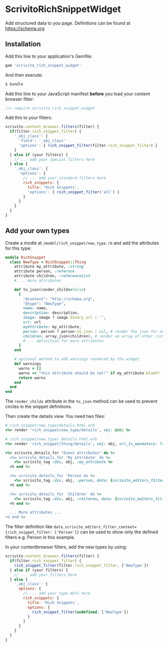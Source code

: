 # ScrivitoRichSnippetWidget
Add structured data to you page. Definitions can be found at https://schema.org

## Installation
Add this line to your application's Gemfile:

```ruby
gem 'scrivito_rich_snippet_widget'
```

And then execute:
```bash
$ bundle
```

Add this line to your JavaScript manifest **before** you load your content browser filter:

```js
//= require scrivito_rich_snippet_widget
```

Add this to your filters:

```js
scrivito.content_browser.filters(filter) {
  if(filter.rich_snippet_filter) {
    '_obj_class': {
      'field': '_obj_class'
      'options': { rich_snippet_filter(filter.rich_snippet_filter) }
    }
  } else if (your filters) {
    // ... add your special filters here
  } else {
    '_obj_class': {
      'options': {
        // ... add your standard filters here
        rich_snippets: {
          title: 'Rich Snippets',
          'options': { rich_snippet_filter('all') }
        }
      }
    }
  }
}
```

## Add your own types

Create a modle at `/model/rich_snippet/new_type.rb` and add the attributes for this type:

```ruby
module RichSnippet
  class NewType < RichSnippet::Thing
    attribute my_attribute, :string
    attribute person, :refernce
    attribute children, :referencelist
    # ... more attributes

    def to_json(render_childs=false)
      {
        "@context": "http://schema.org",
        "@type": "NewType",
        name: name,
        description: description,
        image: image ? image.binary_url : '',
        url: url
        myAttribute: my_attribute,
        person: person ? person.to_json : nil, # render the json for another rich snippet by calling its to_json method
        children: array_json(children), # render an array of other rich snippets with this helper method
        # ... definition for more attributes
      }
    end

    # optional method to add warnings rendered by the widget
    def warnings
      warns = []
      warns << "this attribute should be set!" if my_attribute.blank?
      return warns
    end
  end
end
```

The `render_childs` attribute in the `to_json` method can be used to prevent circles in the snippet definitions.

Then create the details view. You need two files:

```ruby
# rich_snippet/new_type/details.html.erb
<%= render 'rich_snippet/new_type/details', obj: @obj %>
```

```ruby
# rich_snippet/new_type/_details.html.erb
<%= render 'rich_snippet/thing/details', obj: obj, url_is_mandatory: false %>

<%= scrivito_details_for "Event attributes" do %>
  <%= scrivito_details_for 'My attribute' do %>
    <%= scrivito_tag :div, obj, :my_attribute %>
  <% end %>

  <%= scrivito_details_for 'Person do %>
    <%= scrivito_tag :div, obj, :person, data: {scrivito_editors_filter_context: {rich_snippet_filter: ['Person', 'Organizazion']}} %>
  <% end %>

  <%= scrivito_details_for 'Children' do %>
    <%= scrivito_tag :div, obj, :children, data: {scrivito_editors_filter_context: {rich_snippet_filter: ['Person']}} %>
  <% end %>

  ... More attributes ...
<% end %>
```

The filter definition like `data_scrivito_editors_filter_context={rich_snippet_filter: ['Person']}` can be used to show only the defined filters e.g. Person in this example.

In your contentbrowser filters, add the new types by using:

```js
scrivito.content_browser.filters(filter) {
  if(filter.rich_snippet_filter) {
    rich_snippet_filter(filter.rich_snippet_filter, ['NewType'])
  } else if (your filters) {
    // ... add your filters here
  } else {
    '_obj_class': {
      options: {
        // ... add your type defs here
        rich_snippets: {
          title: 'Rich Snippets',
          options: {
            rich_snippet_filter(undefined, ['NewType'])
          }
        }
      }
    }
  }
}
```
